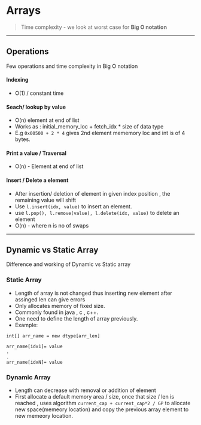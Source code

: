 # Arrays

> Time complexity - we look at worst case for **Big O notation**
---

## Operations
Few operations and time complexity in Big O notation

#### Indexing 
* O(1) / constant time

#### Seach/ lookup by value 
* O(n) element at end of list
* Works as : initial_memory_loc + fetch_idx * size of data type 
* E.g `0x00500 + 2 * 4` gives 2nd element mememory loc and int is of 4 bytes.

#### Print a value / Traversal
* O(n) - Element at end of list

#### Insert / Delete a element
* After insertion/ deletion of element in given index position , the remaining value will shift
* Use `l.insert(idx, value)` to insert an element.
* use `l.pop(), l.remove(value), l.delete(idx, value)` to delete an element
* O(n) - where n is no of swaps

---

## Dynamic vs Static Array
Difference and working of Dynamic vs Static array

### Static Array
* Length of array is not changed thus inserting new element after assinged len can give errors
* Only allocates memory of fixed size.
* Commonly found in java , c , c++.
* One need to define the length of array previously.
* Example:

```
int[] arr_name = new dtype[arr_len]

arr_name[idx1]= value
.
.
arr_name[idxN]= value
```


### Dynamic Array
* Length can decrease with removal or addition of element
* First allocate a default memory area / size, once that size / len is reached , uses algorithm `current_cap + current_cap*2 / GP` to allocate new space(memeory location) and copy the previous array element to new memeory location.






